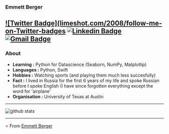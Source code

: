 ### Emmett Berger 
[![Twitter Badge](limeshot.com/2008/follow-me-on-Twitter-badges](https://twitter.com/EmmettBerger26)  [![Linkedin Badge](https://img.shields.io/badge/-Isha_Gupta-blue?style=flat-square&logo=Linkedin&logoColor=white&link=https://www.linkedin.com/in/emmett-berger//)](https://www.linkedin.com/in/emmett-berger/) [![Gmail Badge](https://img.shields.io/badge/-ishagupta2103@gmail.com-c14438?style=flat-square&logo=Gmail&logoColor=white&link=mailto:emmettberger13@gmail.com)](mailto:emmettberger13@gmail.com)
---------------------------------------------------------------------------------------------------------------------------------------------------------------------------------
### About

-  **Learning :** Python for Datascience (Seaborn, NumPy, Matplotlip)
-  **Languages :** Python, Swift
-  **Hobbies :** Watching sports (and playing them much less succesfully)
-  **Fact :** I lived in Russia for the first 6 years of my life and spoke Russian before I spoke English (I have since forgotten everything except the word for 'airplane'
-  **Organisation :** University of Texas at Austin

---------------------------------------------------------------------------------------------------------------------------------------------------------------------------------

![github stats](https://github-readme-stats.vercel.app/api?username=emmettberger&show_icons=true)

---------------------------------------------------------------------------------------------------------------------------------------------------------------------------------


⭐️ From [Emmett Berger](https://github.com/emmettberger)
